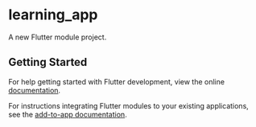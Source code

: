 # learning_app

A new Flutter module project.

## Getting Started

For help getting started with Flutter development, view the online
[documentation](https://flutter.dev/).

For instructions integrating Flutter modules to your existing applications,
see the [add-to-app documentation](https://flutter.dev/docs/development/add-to-app).
